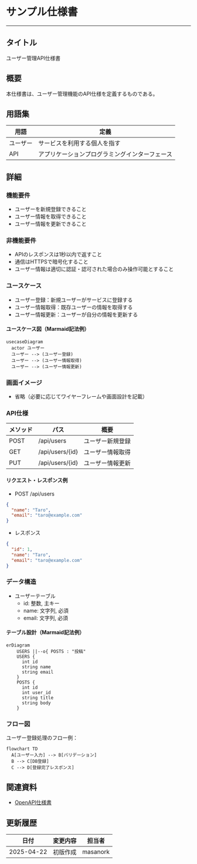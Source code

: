 # サンプル仕様書

---
## タイトル

ユーザー管理API仕様書

## 概要

本仕様書は、ユーザー管理機能のAPI仕様を定義するものである。

## 用語集

| 用語 | 定義 |
| ---- | ---- |
| ユーザー | サービスを利用する個人を指す |
| API | アプリケーションプログラミングインターフェース |

## 詳細

### 機能要件

- ユーザーを新規登録できること
- ユーザー情報を取得できること
- ユーザー情報を更新できること

### 非機能要件

- APIのレスポンスは1秒以内で返すこと
- 通信はHTTPSで暗号化すること
- ユーザー情報は適切に認証・認可された場合のみ操作可能とすること

### ユースケース

- ユーザー登録：新規ユーザーがサービスに登録する
- ユーザー情報取得：既存ユーザーの情報を取得する
- ユーザー情報更新：ユーザーが自分の情報を更新する

#### ユースケース図（Marmaid記法例）

```mermaid
usecaseDiagram
  actor ユーザー
  ユーザー --> (ユーザー登録)
  ユーザー --> (ユーザー情報取得)
  ユーザー --> (ユーザー情報更新)
```

### 画面イメージ

- 省略（必要に応じてワイヤーフレームや画面設計を記載）

### API仕様

| メソッド | パス              | 概要               |
| -------- | ----------------- | ------------------ |
| POST     | /api/users        | ユーザー新規登録   |
| GET      | /api/users/{id}   | ユーザー情報取得   |
| PUT      | /api/users/{id}   | ユーザー情報更新   |

#### リクエスト・レスポンス例

- POST /api/users
```json
{
  "name": "Taro",
  "email": "taro@example.com"
}
```

- レスポンス
```json
{
  "id": 1,
  "name": "Taro",
  "email": "taro@example.com"
}
```

### データ構造

- ユーザーテーブル
  - id: 整数, 主キー
  - name: 文字列, 必須
  - email: 文字列, 必須

#### テーブル設計（Marmaid記法例）

```mermaid
erDiagram
    USERS ||--o{ POSTS : "投稿"
    USERS {
      int id
      string name
      string email
    }
    POSTS {
      int id
      int user_id
      string title
      string body
    }
```

### フロー図

ユーザー登録処理のフロー例：

```mermaid
flowchart TD
  A[ユーザー入力] --> B[バリデーション]
  B --> C[DB登録]
  C --> D[登録完了レスポンス]
```

## 関連資料

- [OpenAPI仕様書](openapi.yaml)

## 更新履歴

| 日付       | 変更内容   | 担当者    |
| ---------- | ---------- | --------- |
| 2025-04-22 | 初版作成   | masanork  |

